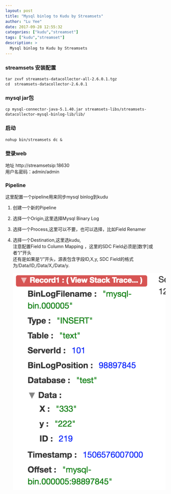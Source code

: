 ```yaml
---
layout: post
title: "Mysql binlog to Kudu by Streamsets"
author: "Lu Yee"
date: 2017-09-28 12:55:32
categories: ["kudu","streamset"]
tags: ["kudu","streamset"]
description: >
  Mysql binlog to Kudu by Streamsets
---
```


### streamsets  安装配置

```
tar zxvf streamsets-datacollector-all-2.6.0.1.tgz 
cd  streamsets-datacollector-2.6.0.1
```

### mysql jar包

```
cp mysql-connector-java-5.1.40.jar streamsets-libs/streamsets-datacollector-mysql-binlog-lib/lib/
```

### 启动

```
nohup bin/streamsets dc &
```
### 登录web 

地址 http://streamsetsip:18630   
用户名密码：admin/admin

### Pipeline

这里配置一个pipeline用来同步mysql binlog到kudu

1. 创建一个新的Pipeline
2. 选择一个Origin,这里选择Mysql Binary Log
3. 选择一个Process,这里可以不要，也可以选择，比如Field Renamer
4. 选择一个Destination,这里选kudu,   
     注意配置Field to Column Mapping ，这里的SDC Field必须是[数字]或者“/”开头   
     还有是如果是“/”开头，源表包含字段ID,X,y, SDC Field的格式为/Data/ID,/Data/X,/Data/y.
     
     ![Record](/images/record.png)


